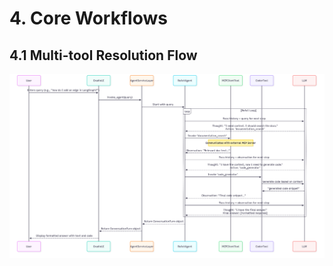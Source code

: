 # 4. Core Workflows

## 4.1 Multi-tool Resolution Flow
![Core workflow sequence](diagrams/core_workflow.png)
